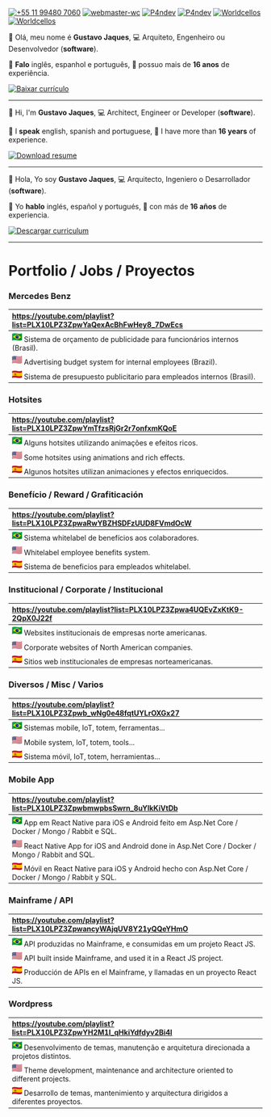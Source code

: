 [![+55 11 99480 7060](https://img.shields.io/badge/WhatsApp-000000?style=for-the-badge&logo=whatsapp&logoColor=white)](https://web.whatsapp.com/send?phone=5511994807060)
[![webmaster-wc](https://img.shields.io/badge/Skype-000000.svg?style=for-the-badge&logo=Skype&logoColor=white)](https://join.skype.com/invite/ubuGDMyRNSXx)
[![P4ndev](https://img.shields.io/badge/Facebook-000000.svg?style=for-the-badge&logo=Facebook&logoColor=white)](https://www.facebook.com/p4ndev)
[![P4ndev](https://img.shields.io/badge/Linkedin-000000.svg?style=for-the-badge&logo=Linkedin&logoColor=white)](https://www.linkedin.com/in/p4ndev)
[![Worldcellos](https://img.shields.io/badge/Leetcode-000000.svg?style=for-the-badge&logo=LeetCode&logoColor=white)](https://leetcode.com/worldcellos)
[![Worldcellos](https://img.shields.io/badge/HackerHank-000000.svg?style=for-the-badge&logo=HackerHank&logoColor=white)](https://www.hackerrank.com/worldcellos)

👋 Olá, meu nome é **Gustavo Jaques**,
💻 Arquiteto, Engenheiro ou Desenvolvedor (**software**).

💬 **Falo** inglês, espanhol e português,
💼 possuo mais de **16 anos** de experiência.

[![Baixar currículo](https://img.shields.io/badge/Baixar%20Currículo-000000.svg?style=for-the-badge&logo=Adobe%20Acrobat%20Reader&logoColor=white)](https://github.com/p4ndev/p4ndev/raw/main/pt_BR.pdf)

-----

👋 Hi, I'm **Gustavo Jaques**, 
💻 Architect, Engineer or Developer (**software**).

💬 I **speak** english, spanish and portuguese,
💼 I have more than **16 years** of experience.

[![Download resume](https://img.shields.io/badge/Download%20Resume-000000.svg?style=for-the-badge&logo=Adobe%20Acrobat%20Reader&logoColor=white)](https://github.com/p4ndev/p4ndev/raw/main/en_US.pdf)

-----

👋 Hola, Yo soy **Gustavo Jaques**,
💻 Arquitecto, Ingeniero o Desarrollador (**software**).

💬 Yo **hablo** inglés, español y portugués,
💼 con más de **16 años** de experiencia.

[![Descargar curriculum](https://img.shields.io/badge/Descargar%20Curriculum-000000.svg?style=for-the-badge&logo=Adobe%20Acrobat%20Reader&logoColor=white)](https://github.com/p4ndev/p4ndev/raw/main/es_ES.pdf)

-----

# Portfolio / Jobs / Proyectos

### Mercedes Benz
| https://youtube.com/playlist?list=PLX10LPZ3ZpwYaQexAcBhFwHey8_7DwEcs |
|:---------------------|
| ![pt](https://github.com/p4ndev/p4ndev/raw/main/flags/pt.png) Sistema de orçamento de publicidade para funcionários internos (Brasil). |
| ![en](https://github.com/p4ndev/p4ndev/raw/main/flags/en.png) Advertising budget system for internal employees (Brazil). |
| ![es](https://github.com/p4ndev/p4ndev/raw/main/flags/es.png) Sistema de presupuesto publicitario para empleados internos (Brasil). |

### Hotsites
| https://youtube.com/playlist?list=PLX10LPZ3ZpwYmTfzsRjGr2r7onfxmKQoE |
|:---------------------|
| ![pt](https://github.com/p4ndev/p4ndev/raw/main/flags/pt.png) Alguns hotsites utilizando animações e efeitos ricos. |
| ![en](https://github.com/p4ndev/p4ndev/raw/main/flags/en.png) Some hotsites using animations and rich effects. |
| ![es](https://github.com/p4ndev/p4ndev/raw/main/flags/es.png) Algunos hotsites utilizan animaciones y efectos enriquecidos. |

### Benefício / Reward / Grafiticación
| https://youtube.com/playlist?list=PLX10LPZ3ZpwaRwYBZHSDFzUUD8FVmdOcW |
|:---------------------|
| ![pt](https://github.com/p4ndev/p4ndev/raw/main/flags/pt.png) Sistema whitelabel de benefícios aos colaboradores. |
| ![en](https://github.com/p4ndev/p4ndev/raw/main/flags/en.png) Whitelabel employee benefits system. |
| ![es](https://github.com/p4ndev/p4ndev/raw/main/flags/es.png) Sistema de beneficios para empleados whitelabel. |

### Institucional / Corporate / Institucional
| https://youtube.com/playlist?list=PLX10LPZ3Zpwa4UQEvZxKtK9-2QpX0J22f |
|:---------------------|
| ![pt](https://github.com/p4ndev/p4ndev/raw/main/flags/pt.png) Websites institucionais de empresas norte americanas. |
| ![en](https://github.com/p4ndev/p4ndev/raw/main/flags/en.png) Corporate websites of North American companies. |
| ![es](https://github.com/p4ndev/p4ndev/raw/main/flags/es.png) Sitios web institucionales de empresas norteamericanas. |

### Diversos / Misc / Varios
| https://youtube.com/playlist?list=PLX10LPZ3Zpwb_wNg0e48fqtUYLrOXGx27 |
|:---------------------|
| ![pt](https://github.com/p4ndev/p4ndev/raw/main/flags/pt.png) Sistemas mobile, IoT, totem, ferramentas... |
| ![en](https://github.com/p4ndev/p4ndev/raw/main/flags/en.png) Mobile system, IoT, totem, tools... |
| ![es](https://github.com/p4ndev/p4ndev/raw/main/flags/es.png) Sistema móvil, IoT, totem, herramientas... |

### Mobile App
| https://youtube.com/playlist?list=PLX10LPZ3ZpwbmwpbsSwrn_8uYlkKiVtDb |
|:---------------------|
| ![pt](https://github.com/p4ndev/p4ndev/raw/main/flags/pt.png) App em React Native para iOS e Android feito em Asp.Net Core / Docker / Mongo / Rabbit e SQL. |
| ![en](https://github.com/p4ndev/p4ndev/raw/main/flags/en.png) React Native App for iOS and Android done in Asp.Net Core / Docker / Mongo / Rabbit and SQL. |
| ![es](https://github.com/p4ndev/p4ndev/raw/main/flags/es.png) Móvil en React Native para iOS y Android hecho con Asp.Net Core / Docker / Mongo / Rabbit y SQL. |

### Mainframe / API
| https://youtube.com/playlist?list=PLX10LPZ3ZpwancyWAjqUV8Y21yQQeYHmO |
|:---------------------|
| ![pt](https://github.com/p4ndev/p4ndev/raw/main/flags/pt.png) API produzidas no Mainframe, e consumidas em um projeto React JS. |
| ![en](https://github.com/p4ndev/p4ndev/raw/main/flags/en.png) API built inside Mainframe, and used it in a React JS project. |
| ![es](https://github.com/p4ndev/p4ndev/raw/main/flags/es.png) Producción de APIs en el Mainframe, y llamadas en un proyecto React JS. |

### Wordpress
| https://youtube.com/playlist?list=PLX10LPZ3ZpwYH2M1l_qHkiYdfdyv2Bi4I |
|:---------------------|
| ![pt](https://github.com/p4ndev/p4ndev/raw/main/flags/pt.png) Desenvolvimento de temas, manutenção e arquitetura direcionada a projetos distintos. |
| ![en](https://github.com/p4ndev/p4ndev/raw/main/flags/en.png) Theme development, maintenance and architecture oriented to different projects. |
| ![es](https://github.com/p4ndev/p4ndev/raw/main/flags/es.png) Desarrollo de temas, mantenimiento y arquitectura dirigidos a diferentes proyectos. |